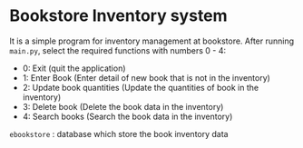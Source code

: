# Bookstore Inventory system
It is a simple program for inventory management at bookstore.
After running `main.py`, select the required functions with numbers 0 - 4:
* 0: Exit (quit the application)
* 1: Enter Book (Enter detail of new book that is not in the inventory)
* 2: Update book quantities (Update the quantities of book in the inventory)
* 3: Delete book (Delete the book data in the inventory)
* 4: Search books (Search the book data in the inventory)

`ebookstore` : database which store the book inventory data

